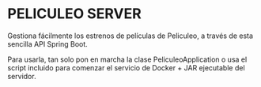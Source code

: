 # PELICULEO SERVER

Gestiona fácilmente los estrenos de películas de Peliculeo,
a través de esta sencilla API Spring Boot.

Para usarla, tan solo pon en marcha la clase PeliculeoApplication o usa el script incluido para comenzar
el servicio de Docker + JAR ejecutable del servidor.

